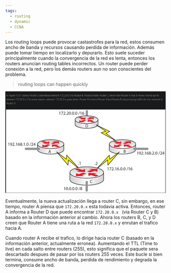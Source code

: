 ```yaml
---
tags:
  - routing
  - dynamic
  - CCNA
---
```


Los routing loops puede provocar castastrofes para la red, estos consumen ancho de banda y recursos causando perdida de información. Además puede tomar tiempo en localizarlo y depurarlo. 
Esto suele suceder principalmente cuando la convergencia de la red es lenta, entonces los routers anuncian routing tables incorrectos. Un router puede perder conexión a la red, pero los demás routers aun no son conscientes del problema. 

 > routing loops can happen quickly

![](_anexos_/Screenshot%20from%202024-01-29%2018-06-30.png)

Eventualmente, la nueva actualización llega a router C, sin embargo, en ese tiempo, router A piensa que `172.20.0.x` esta todavia activa. Entonces, router A informa a Router D que puede encontrar `172.20.0.x ` (via Router C y B) basado en la información anterior al cambio. Ahora los routers B, C, y D creen que Router A tiene una ruta a la red `172.20.0.x` y enrutan el trafico hacia A.  

Cuando router A recibe el trafico, lo dirige hacia router C (basado en la información anterior, actualmente erronea). Aumentando el TTL (Time to live) en cada salto entre routers (255), esto significa que el paquete sera descartado despues de pasar por los routers 255 veces. Este bucle si bien termina, consume ancho de banda, perdida de rendimiento y degrada la convergencia de la red.
